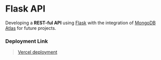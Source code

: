 # Flask API

Developing a **REST-ful API** using [Flask](https://flask.palletsprojects.com/en/3.0.x/quickstart/) with the integration of [MongoDB Atlas](https://www.mongodb.com/products/platform/atlas-database) for future projects.

### Deployment Link
> [Vercel deployment](https://flask-api-lilac.vercel.app/)
